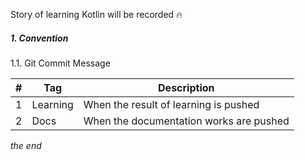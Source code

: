 Story of learning Kotlin will be recorded :fire:



##### 1. Convention



1.1. Git Commit Message

| #    | Tag      | Description                             |
| ---- | -------- | --------------------------------------- |
| 1    | Learning | When the result of learning is pushed   |
| 2    | Docs     | When the documentation works are pushed |



*the end*
